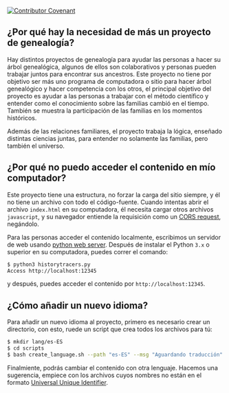 [![Contributor Covenant](https://img.shields.io/badge/Contributor%20Covenant-2.1-4baaaa.svg)](CODE_OF_CONDUCT.md)

## ¿Por qué hay la necesidad de más un proyecto de genealogía?

Hay distintos proyectos de genealogía para ayudar las personas a hacer su árbol genealógica, algunos de ellos son colaborativos y personas pueden trabajar juntos para encontrar sus ancestros. Este proyecto no tiene por objetivo ser más uno programa de computadora o sitio para hacer árbol genealógico y hacer competencia con los otros, el principal objetivo del proyecto es ayudar a las personas a trabajar con el método científico y entender como el conocimiento sobre las familias cambió en el tiempo. También se muestra la participación de las familias en los momentos históricos.

Además de las relaciones familiares, el proyecto trabaja la lógica, enseñado distintas ciencias juntas, para entender no solamente las familias, pero también el universo.

## ¿Por qué no puedo acceder el contenido en mío computador?

Este proyecto tiene una estructura, no forzar la carga del sitio siempre, y él no tiene un archivo con todo el código-fuente. Cuando intentas abrir el archivo `index.html` en su computadora, él necesita cargar otros archivos `javascript`, y su navegador entiende la requisición como un [CORS request](https://developer.mozilla.org/en-US/docs/Web/HTTP/CORS/Errors/CORSRequestNotHttp?utm_source=devtools&utm_medium=firefox-cors-errors&utm_campaign=default), negándolo.

Para las personas acceder el contenido localmente, escribimos un servidor de web usando [python web server](https://developer.mozilla.org/en-US/docs/Learn/Common_questions/Tools_and_setup/set_up_a_local_testing_server). Después de instalar el Python `3.x` o superior en su computadora, puedes correr el comando:

```sh
$ python3 historytracers.py
Access http://localhost:12345
```

y después, puedes acceder el contenido por `http://localhost:12345`.

## ¿Cómo añadir un nuevo idioma?

Para añadir un nuevo idioma al proyecto, primero es necesario crear un directorio, con esto, ruede un script que crea todos los archivos para tú:

```sh
$ mkdir lang/es-ES
$ cd scripts
$ bash create_language.sh --path "es-ES" --msg "Aguardando traducción"
```

Finalmiente, podrás cambiar el contenido con otra lenguaje. Hacemos una sugerencia, empiece con los archivos cuyos nombres no están en el formato [Universal Unique Identifier](https://developer.mozilla.org/en-US/docs/Glossary/UUID).
